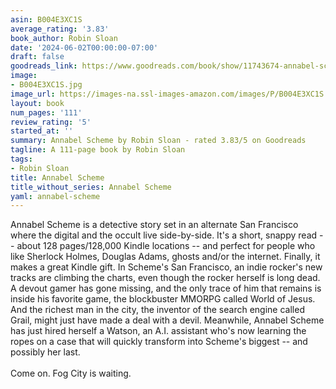 ```yaml
---
asin: B004E3XC1S
average_rating: '3.83'
book_author: Robin Sloan
date: '2024-06-02T00:00:00-07:00'
draft: false
goodreads_link: https://www.goodreads.com/book/show/11743674-annabel-scheme
image:
- B004E3XC1S.jpg
image_url: https://images-na.ssl-images-amazon.com/images/P/B004E3XC1S.01._SCLZZZZZZZ.jpg
layout: book
num_pages: '111'
review_rating: '5'
started_at: ''
summary: Annabel Scheme by Robin Sloan - rated 3.83/5 on Goodreads
tagline: A 111-page book by Robin Sloan
tags:
- Robin Sloan
title: Annabel Scheme
title_without_series: Annabel Scheme
yaml: annabel-scheme
---
```


Annabel Scheme is a detective story set in an alternate San Francisco where the digital and the occult live side-by-side. It's a short, snappy read -- about 128 pages/128,000 Kindle locations -- and perfect for people who like Sherlock Holmes, Douglas Adams, ghosts and/or the internet. Finally, it makes a great Kindle gift. In Scheme's San Francisco, an indie rocker's new tracks are climbing the charts, even though the rocker herself is long dead. A devout gamer has gone missing, and the only trace of him that remains is inside his favorite game, the blockbuster MMORPG called World of Jesus. And the richest man in the city, the inventor of the search engine called Grail, might just have made a deal with a devil. Meanwhile, Annabel Scheme has just hired herself a Watson, an A.I. assistant who's now learning the ropes on a case that will quickly transform into Scheme's biggest -- and possibly her last.<br /><br />Come on. Fog City is waiting.